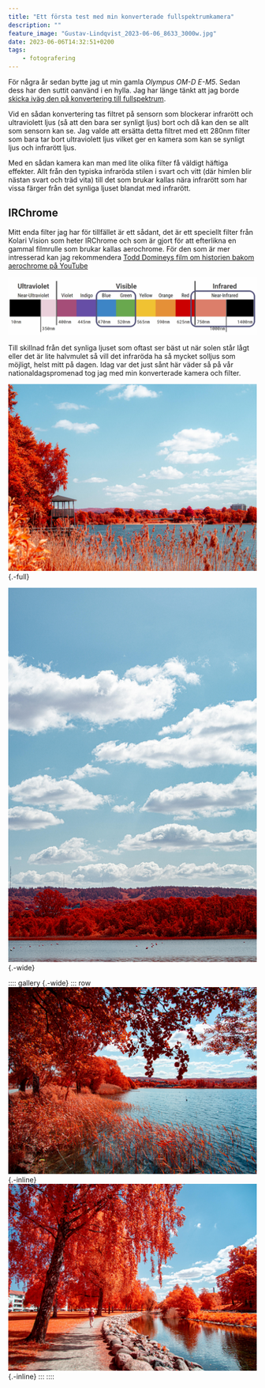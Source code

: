 ```yaml
---
title: "Ett första test med min konverterade fullspektrum­kamera"
description: ""
feature_image: "Gustav-Lindqvist_2023-06-06_8633_3000w.jpg"
date: 2023-06-06T14:32:51+0200
tags:
    - fotografering
---
```


För några år sedan bytte jag ut min gamla *Olympus OM-D E-M5*. Sedan dess har den suttit oanvänd i en hylla. Jag har länge tänkt att jag borde [skicka iväg den på konvertering till fullspektrum][IRreCams].

Vid en sådan konvertering tas filtret på sensorn som blockerar infrarött och ultraviolett ljus (så att den bara ser synligt ljus) bort och då kan den se allt som sensorn kan se. Jag valde att ersätta detta filtret med ett 280nm filter som bara tar bort ultraviolett ljus vilket ger en kamera som kan se synligt ljus och infrarött ljus.

Med en sådan kamera kan man med lite olika filter få väldigt häftiga effekter. Allt från den typiska infraröda stilen i svart och vitt (där himlen blir nästan svart och träd vita) till det som brukar kallas nära infrarött som har vissa färger från det synliga ljuset blandat med infrarött.

## IRChrome

Mitt enda filter jag har för tillfället är ett sådant, det är ett speciellt filter från Kolari Vision som heter IRChrome och som är gjort för att efterlikna en gammal filmrulle som brukar kallas aerochrome. För den som är mer intresserad kan jag rekommendera [Todd Domineys film om historien bakom aerochrome på YouTube][YouTube - Story of Kodak Aerochrome Part 1]

![Diagram över ett spektrum där det gröna och blå ljuset är inringat samt det infraröda](irchrome_spectrum.png "Ungefärligt spektrum för det ljus som filtret IRChrome släpper igenom.<br>[Från Rob Sheas film om IRChrome YouTube](https://www.youtube.com/watch?v=IifxAny9rCM)")

Till skillnad från det synliga ljuset som oftast ser bäst ut när solen står lågt eller det är lite halvmulet så vill det infraröda ha så mycket solljus som möjligt, helst mitt på dagen. Idag var det just sånt här väder så på vår nationaldagspromenad tog jag med min konverterade kamera och filter.

![En bild på Rocksjön i Jönköping, till vänster syns ett utsiktstorn. Bilden är tagen med ett filter som gör att träd och buskar lyser intensivt rött medans himmel och vatten fortfarande är blått.](Gustav-Lindqvist_2023-06-06_8612_3000w.jpg){.-full}

![Vertikal bild med Rocksjön i förgrunden och skog bakom. Vid horisonten syns Bondberget under en blå himmel med några moln. Bilden är tagen med ett filter som gör att träd och buskar lyser intensivt rött medans himmel och vatten fortfarande är blått.](Gustav-Lindqvist_2023-06-06_8621-Pano_3000w.jpg "Bondberget och Järabacken under en blå himmel"){.-wide}

:::: gallery {.-wide}
::: row
![Rocksjöns norra strandkant med vass i förgrunden och några träd som hänger ut över vattnet. Bilden är tagen med ett filter som gör att träd och buskar lyser intensivt rött medans himmel och vatten fortfarande är blått.](Gustav-Lindqvist_2023-06-06_8625_3000w.jpg){.-inline}
![Ån i Liljeholmsparken med en stig bredvid. En bit in i bilden syns en person på stigen mellan två träd. Bilden är tagen med ett filter som gör att träd och buskar lyser intensivt rött medans himmel och vatten fortfarande är blått.](Gustav-Lindqvist_2023-06-06_8632_3000w.jpg){.-inline}
:::
::::

[IRreCams]: https://irrecams.de/en/
[Kolari Vision - IRCHROME filter]: https://kolarivision.com/the-irchrome-infrared-photography-filter-our-digital-version-of-kodak-aerochrome/
[YouTube - Story of Kodak Aerochrome Part 1]: https://www.youtube.com/watch?v=NWl1HINQUao
[YouTube - Story of Kodak Aerochrome Part 2]: https://www.youtube.com/watch?v=AUgogt515Jk

